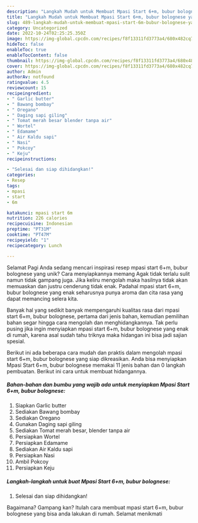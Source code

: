 ```yaml
---
description: "Langkah Mudah untuk Membuat Mpasi Start 6+m, bubur bolognese yang Lezat, Mantap"
title: "Langkah Mudah untuk Membuat Mpasi Start 6+m, bubur bolognese yang Lezat, Mantap"
slug: 489-langkah-mudah-untuk-membuat-mpasi-start-6m-bubur-bolognese-yang-lezat-mantap
category: Uncategorized
date: 2022-10-24T02:25:25.350Z
image: https://img-global.cpcdn.com/recipes/f8f13311fd3773a4/680x482cq70/mpasi-start-6m-bubur-bolognese-foto-resep-utama.jpg
hideToc: false
enableToc: true
enableTocContent: false
thumbnail: https://img-global.cpcdn.com/recipes/f8f13311fd3773a4/680x482cq70/mpasi-start-6m-bubur-bolognese-foto-resep-utama.jpg
cover: https://img-global.cpcdn.com/recipes/f8f13311fd3773a4/680x482cq70/mpasi-start-6m-bubur-bolognese-foto-resep-utama.jpg
author: Admin
authorAv: notfound
ratingvalue: 4.5
reviewcount: 15
recipeingredient:
- " Garlic butter"
- " Bawang bombay"
- " Oregano"
- " Daging sapi giling"
- " Tomat merah besar blender tanpa air"
- " Wortel"
- " Edamame"
- " Air Kaldu sapi"
- " Nasi"
- " Pokcoy"
- " Keju"
recipeinstructions:

- "Selesai dan siap dihidangkan!"
categories:
- Resep
tags:
- mpasi
- start
- 6m

katakunci: mpasi start 6m 
nutrition: 226 calories
recipecuisine: Indonesian
preptime: "PT31M"
cooktime: "PT47M"
recipeyield: "1"
recipecategory: Lunch

---
```



Selamat Pagi Anda sedang mencari inspirasi resep mpasi start 6+m, bubur bolognese yang unik? Cara menyiapkannya memang Agak tidak terlalu sulit namun tidak gampang juga. Jika keliru mengolah maka hasilnya tidak akan memuaskan dan justru cenderung tidak enak. Padahal mpasi start 6+m, bubur bolognese yang enak seharusnya punya aroma dan cita rasa yang dapat memancing selera kita.




Banyak hal yang sedikit banyak mempengaruhi kualitas rasa dari mpasi start 6+m, bubur bolognese, pertama dari jenis bahan, kemudian pemilihan bahan segar hingga cara mengolah dan menghidangkannya. Tak perlu pusing jika ingin menyiapkan mpasi start 6+m, bubur bolognese yang enak di rumah, karena asal sudah tahu triknya maka hidangan ini bisa jadi sajian spesial.


Berikut ini ada beberapa cara mudah dan praktis dalam mengolah mpasi start 6+m, bubur bolognese yang siap dikreasikan. Anda bisa menyiapkan Mpasi Start 6+m, bubur bolognese memakai 11 jenis bahan dan 0 langkah pembuatan. Berikut ini cara untuk membuat hidangannya.

<!--inarticleads1-->

##### Bahan-bahan dan bumbu yang wajib ada untuk menyiapkan Mpasi Start 6+m, bubur bolognese:

1. Siapkan  Garlic butter
1. Sediakan  Bawang bombay
1. Sediakan  Oregano
1. Gunakan  Daging sapi giling
1. Sediakan  Tomat merah besar, blender tanpa air
1. Persiapkan  Wortel
1. Persiapkan  Edamame
1. Sediakan  Air Kaldu sapi
1. Persiapkan  Nasi
1. Ambil  Pokcoy
1. Persiapkan  Keju




<!--inarticleads2-->

##### Langkah-langkah untuk buat Mpasi Start 6+m, bubur bolognese:


1. Selesai dan siap dihidangkan!



Bagaimana? Gampang kan? Itulah cara membuat mpasi start 6+m, bubur bolognese yang bisa anda lakukan di rumah. Selamat menikmati
